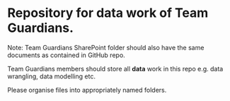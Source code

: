 # Repository for data work of Team Guardians.
Note: Team Guardians SharePoint folder should also have the same documents as contained in GitHub repo.

Team Guardians members should store all **data** work in this repo e.g. data wrangling, data modelling etc.

Please organise files into appropriately named folders.
